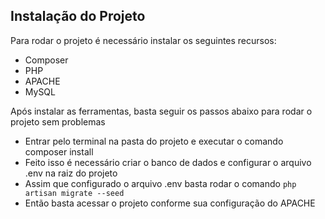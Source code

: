 ## Instalação do Projeto

Para rodar o projeto é necessário instalar os seguintes recursos:

- Composer
- PHP
- APACHE
- MySQL

Após instalar as ferramentas, basta seguir os passos abaixo para rodar o projeto sem problemas

- Entrar pelo terminal na pasta do projeto e executar o comando composer install
- Feito isso é necessário criar o banco de dados e configurar o arquivo .env na raiz do projeto
- Assim que configurado o arquivo .env basta rodar o comando ```php artisan migrate --seed```
- Então basta acessar o projeto conforme sua configuração do APACHE
